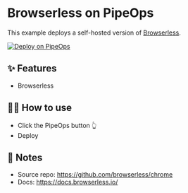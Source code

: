 # Browserless on PipeOps

This example deploys a self-hosted version of [Browserless](https://browserless.io/).

[![Deploy on PipeOps](https://railway.app/button.svg)](https://railway.app/new/template/browserless)

## ✨ Features

- Browserless

## 💁‍♀️ How to use

- Click the PipeOps button 👆
- Deploy

## 📝 Notes
- Source repo: https://github.com/browserless/chrome
- Docs: https://docs.browserless.io/

